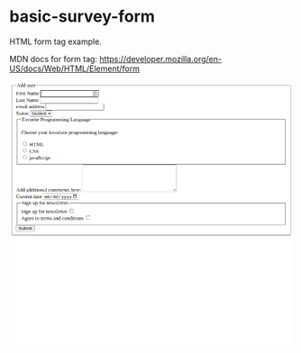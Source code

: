 # basic-survey-form

HTML form tag example.

MDN docs for form tag:
https://developer.mozilla.org/en-US/docs/Web/HTML/Element/form

![Picture of the example](https://github.com/bernales/form-html-example/blob/main/form-example.png)
